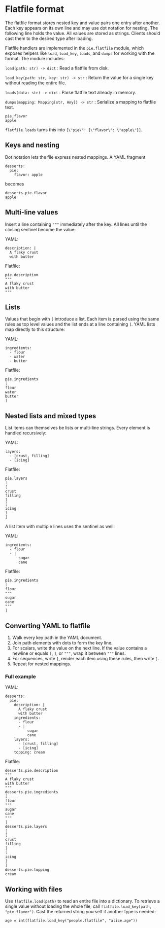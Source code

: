 # Flatfile format

The flatfile format stores nested key and value pairs one entry after another.
Each key appears on its own line and may use dot notation for nesting. The
following line holds the value. All values are stored as strings. Clients should
cast them to the desired type after loading.

Flatfile handlers are implemented in the `pie.flatfile` module, which exposes
helpers like `load`, `load_key`, `loads`, and `dumps` for working with the
format. The module includes:

`load(path: str) -> dict`
: Read a flatfile from disk.

`load_key(path: str, key: str) -> str`
: Return the value for a single key without reading the entire file.

`loads(data: str) -> dict`
: Parse flatfile text already in memory.

`dumps(mapping: Mapping[str, Any]) -> str`
: Serialize a mapping to flatfile text.

```
pie.flavor
apple
```

`flatfile.loads` turns this into `{\"pie\": {\"flavor\": \"apple\"}}`.

## Keys and nesting

Dot notation lets the file express nested mappings. A YAML fragment

```
desserts:
  pie:
    flavor: apple
```

becomes

```
desserts.pie.flavor
apple
```

## Multi-line values

Insert a line containing `"""` immediately after the key. All lines until the
closing sentinel become the value:

YAML:

```
description: |
  A flaky crust
  with butter
```

Flatfile:

```
pie.description
"""
A flaky crust
with butter
"""
```

## Lists

Values that begin with `[` introduce a list. Each item is parsed using the same
rules as top level values and the list ends at a line containing `]`. YAML lists
map directly to this structure:

YAML:

```
ingredients:
  - flour
  - water
  - butter
```

Flatfile:

```
pie.ingredients
[
flour
water
butter
]
```

## Nested lists and mixed types

List items can themselves be lists or multi-line strings. Every element is
handled recursively:

YAML:

```
layers:
  - [crust, filling]
  - [icing]
```

Flatfile:

```
pie.layers
[
[
crust
filling
]
[
icing
]
]
```

A list item with multiple lines uses the sentinel as well:

YAML:

```
ingredients:
  - flour
  - |
      sugar
      cane
```

Flatfile:

```
pie.ingredients
[
flour
"""
sugar
cane
"""
]
```

## Converting YAML to flatfile

1. Walk every key path in the YAML document.
2. Join path elements with dots to form the key line.
3. For scalars, write the value on the next line. If the value contains a
   newline or equals `[`, `]`, or `"""`, wrap it between `"""` lines.
4. For sequences, write `[`, render each item using these rules, then write `]`.
5. Repeat for nested mappings.

### Full example

YAML:

```
desserts:
  pie:
    description: |
      A flaky crust
      with butter
    ingredients:
      - flour
      - |
          sugar
          cane
    layers:
      - [crust, filling]
      - [icing]
    topping: cream
```

Flatfile:

```
desserts.pie.description
"""
A flaky crust
with butter
"""
desserts.pie.ingredients
[
flour
"""
sugar
cane
"""
]
desserts.pie.layers
[
[
crust
filling
]
[
icing
]
]
desserts.pie.topping
cream
```

## Working with files

Use `flatfile.load(path)` to read an entire file into a dictionary.
To retrieve a
single value without loading the whole file, call `flatfile.load_key(path,
"pie.flavor")`. Cast the returned string yourself if another type is needed:

```
age = int(flatfile.load_key("people.flatfile", "alice.age"))
```
